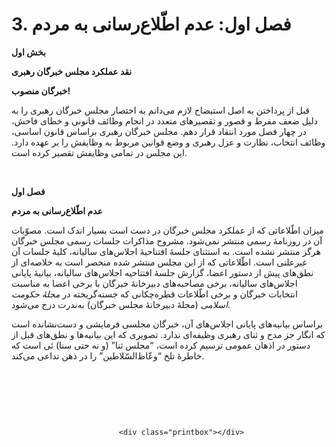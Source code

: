 # 3. فصل اول: عدم اطّلاع‌رسانی به مردم

                            

**بخش اول**

**نقد عملکرد مجلس خبرگان رهبری**

**خبرگان منصوب!**

قبل از پرداختن به اصل استیضاح لازم می‌دانم به اختصار مجلس خبرگان رهبری را به دلیل ضعف مفرط و قصور و تقصیرهای متعدد در انجام وظائف قانونی و خطای فاحش، در چهار فصل مورد انتقاد قرار دهم. مجلس خبرگان رهبری براساس قانون اساسی، وظائف انتخاب، نظارت و عزل رهبری و وضع قوانین مربوط به وظایفش را بر عهده دارد. این مجلس در تمامی وظایفش تقصیر کرده است.

 

**فصل اول**

**عدم اطّلاع‌رسانی به مردم**

میزان اطّلاعاتی که از عملکرد مجلس خبرگان در دست است بسیار اندک است. مصوّبات آن در روزنامۀ رسمی منتشر نمی‌شود. مشروح مذاکرات جلسات رسمی مجلس خبرگان هرگز منتشر نشده است. به استثنای جلسۀ افتتاحیۀ اجلاس‌های سالیانه، کلیۀ جلسات آن غیرعلنی است. اطّلاعاتی که از این مجلس منتشر شده منحصر است به خلاصه‌ای از نطق‌های پیش از دستور اعضا، گزارش جلسۀ افتتاحیه اجلاس‌های سالیانه، بیانیۀ پایانی اجلاس‌های سالیانه، برخی مصاحبه‌های دبیرخانۀ خبرگان با برخی اعضا به مناسبت انتخابات خبرگان و برخی اطّلاعات قطره‌چکانی که جسته‌گریخته در _مجلۀ حکومت اسلامی_ (مجلۀ دبیرخانۀ مجلس خبرگان) به‌ندرت درج می‌شود.

براساس بیانیه‌های پایانی اجلاس‌های آن، خبرگان مجلسی فرمایشی و دست‌نشانده است که انگار جز مدح و ثنای رهبری وظیفه‌ای ندارد. تصویری که این بیانیه‌ها و نطق‌های قبل از دستور در اذهان عمومی ترسیم کرده است، “مجلس ثنا” (و نه حتی سنا) ئی است که خاطرۀ تلخ “وعّاظ‌السّلاطین” را در ذهن تداعی می‌کند.

 

 

 

                            <div class="printbox"></div>

                        